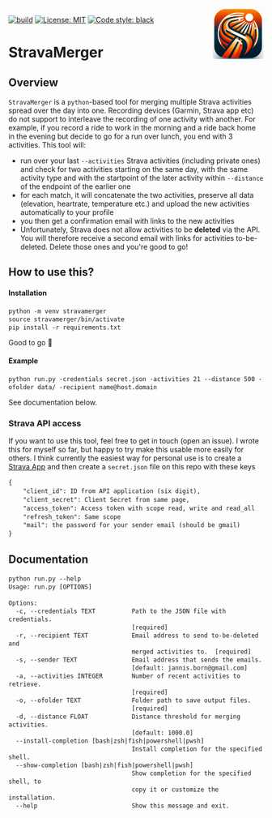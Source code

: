 <img src="assets/logo.png" width="100" height="100" align="right" />

[![build](https://github.com/PhosphorylatedRabbits/paperscraper/actions/workflows/build.yml/badge.svg)](https://github.com/PhosphorylatedRabbits/paperscraper/actions/workflows/build.yml)
[![License:
MIT](https://img.shields.io/badge/License-MIT-yellow.svg)](https://opensource.org/licenses/MIT)
[![Code style: black](https://img.shields.io/badge/code%20style-black-000000.svg)](https://github.com/psf/black)

# StravaMerger

## Overview

`StravaMerger` is a `python`-based tool for merging multiple Strava activities spread over the day into one.
Recording devices (Garmin, Strava app etc) do not support to interleave the recording of one activity with another.
For example, if you record a ride to work in the morning and a ride back home in the evening but decide to go for a run over lunch, you end with 3 activities. This tool will:
- run over your last `--activities` Strava activities (including private ones) and check for two activities starting on the same day, with the same activity type and with the startpoint of the later activity within `--distance` of the endpoint of the earlier one
- for each match, it will concatenate the two activities, preserve all data (elevation, heartrate, temperature etc.) and upload the new activities automatically to your profile
- you then get a confirmation email with links to the new activities
- Unfortunately, Strava does not allow activities to be **deleted** via the API. You will therefore receive a second email with links for activities to-be-deleted. Delete those ones and you're good to go!

## How to use this?

#### Installation
```console
python -m venv stravamerger
source stravamerger/bin/activate
pip install -r requirements.txt
```
Good to go :rocket:

#### Example

```console
python run.py -credentials secret.json -activities 21 --distance 500 -ofolder data/ -recipient name@host.domain 
```
See documentation below.


### Strava API access

If you want to use this tool, feel free to get in touch (open an issue). I wrote this for myself so far, but happy to try make this usable more easily for others. I think currently the easiest way for personal use is to create a [Strava App](https://www.strava.com/settings/api) and then create a `secret.json` file on this repo with these keys

```txt
{
    "client_id": ID from API application (six digit),
    "client_secret": Client Secret from same page,
    "access_token": Access token with scope read, write and read_all
    "refresh_token": Same scope
    "mail": the password for your sender email (should be gmail)
}
```





## Documentation
```console
python run.py --help
Usage: run.py [OPTIONS]

Options:
  -c, --credentials TEXT          Path to the JSON file with credentials.
                                  [required]
  -r, --recipient TEXT            Email address to send to-be-deleted and
                                  merged activities to.  [required]
  -s, --sender TEXT               Email address that sends the emails.
                                  [default: jannis.born@gmail.com]
  -a, --activities INTEGER        Number of recent activities to retrieve.
                                  [required]
  -o, --ofolder TEXT              Folder path to save output files.
                                  [required]
  -d, --distance FLOAT            Distance threshold for merging activities.
                                  [default: 1000.0]
  --install-completion [bash|zsh|fish|powershell|pwsh]
                                  Install completion for the specified shell.
  --show-completion [bash|zsh|fish|powershell|pwsh]
                                  Show completion for the specified shell, to
                                  copy it or customize the installation.
  --help                          Show this message and exit.
```
